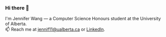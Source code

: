 ### Hi there 👋

I'm Jennifer Wang — a Computer Science Honours student at the University of Alberta.    
📫 Reach me at [jennif11@ualberta.ca](mailto:jennif11@ualberta.ca) or [LinkedIn](https://www.linkedin.com/in/jenniferwang12).

